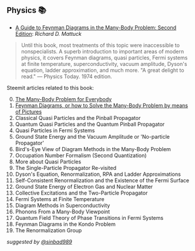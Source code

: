 ## Physics 📚 
- [A Guide to Feynman Diagrams in the Many-Body Problem: Second Edition](https://github.com/valjen/book_collection/blob/master/Mathematics/A%20Gentle%20Introduction%20to%20the%20Art%20of%20Mathematics.pdf): *Richard D. Mattuck*
> Until this book, most treatments of this topic were inaccessible to nonspecialists. A superb introduction to important areas of modern physics, it covers Feynman diagrams, quasi particles, Fermi systems at finite temperature, superconductivity, vacuum amplitude, Dyson's equation, ladder approximation, and much more. "A great delight to read." — Physics Today. 1974 edition.



Steemit articles related to this book:

0. [The Many-Body Problem for Everybody](https://steemit.com/physics/@sinbad989/the-many-body-problems-for-everybody)
1. [Feynman Diagrams, or how to Solve the Many-Body Problem by means of Pictures](https://steemit.com/physics/@sinbad989/a-guide-to-feynman-diagrams-in-the-many-body-problem-feynman-diagrams-or-how-to-solve-the-many-body-problems-by-means-of-picture)
2. Classical Quasi Particles and the Pinball Propagator
3. Quantum Quasi Particles and the Quantum Pinball Propagator
4. Quasi Particles in Fermi Systems
5. Ground State Energy and the Vacuum Amplitude or 'No-particle Propagator'
6. Bird's-Eye View of Diagram Methods in the Many-Body Problem
7. Occupation Number Formalism (Second Quantization)
8. More about Quasi Particles
9. The Single-Particle Propagator Re-visited
10. Dyson's Equation, Renormalization, RPA and Ladder Approximations
11. Self-Consistent Renormalization and the Existence of the Fermi Surface
12. Ground State Energy of Electron Gas and Nuclear Matter
13. Collective Excitations and the Two-Particle Propagator
14. Fermi Systems at Finite Temperature
15. Diagram Methods in Superconductivity
16. Phonons From a Many-Body Viewpoint
17. Quantum Field Theory of Phase Transitions in Fermi Systems
18. Feynman Diagrams in the Kondo Problem
19. The Renormalization Group



*suggested by [@sinbad989](https://steemit.com/@sinbad989)*